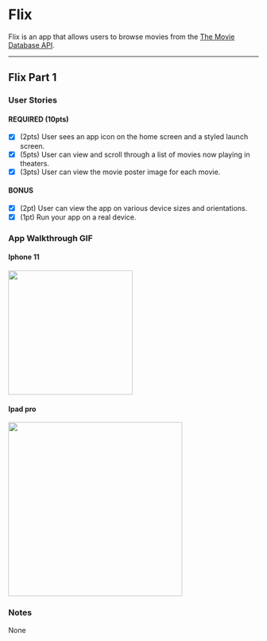 # Flix

Flix is an app that allows users to browse movies from the [The Movie Database API](http://docs.themoviedb.apiary.io/#).

---

## Flix Part 1

### User Stories

#### REQUIRED (10pts)
- [x] (2pts) User sees an app icon on the home screen and a styled launch screen.
- [x] (5pts) User can view and scroll through a list of movies now playing in theaters.
- [x] (3pts) User can view the movie poster image for each movie.

#### BONUS
- [x] (2pt) User can view the app on various device sizes and orientations.
- [x] (1pt) Run your app on a real device.

### App Walkthrough GIF

#### Iphone 11
<img src="http://g.recordit.co/dTOQgg79LL.gif" width=250><br>

#### Ipad pro
<img src="http://g.recordit.co/GojGIYNZEU.gif" width=350><br>

### Notes
None
